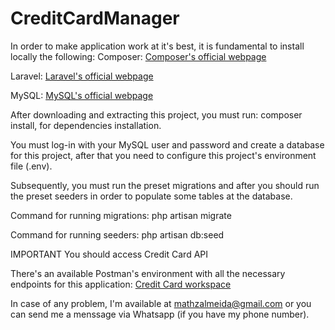 # CreditCardManager

In order to make application work at it's best, it is fundamental to install locally the following:
Composer: [Composer's official webpage](https://getcomposer.org/download/)

Laravel: [Laravel's official webpage](https://laravel.com/docs/9.x/installation)

MySQL: [MySQL's official webpage](https://dev.mysql.com/doc/mysql-installation-excerpt/8.0/en/general-installation-issues.html)



After downloading and extracting this project, you must run: composer install, for dependencies installation.

You must log-in with your MySQL user and password and create a database for this project, after that you need to configure this project's environment file (.env).

Subsequently, you must run the preset migrations and after you should run the preset seeders in order to populate some tables at the database.

Command for running migrations: php artisan migrate

Command for running seeders: php artisan db:seed

IMPORTANT
You should access Credit Card API

There's an available Postman's environment with all the necessary endpoints for this application: [Credit Card workspace](https://app.getpostman.com/join-team?invite_code=26e49ce5df57174fc470524587a3d182&target_code=a9f10dc5fbec678d5488e809eeab1147)

In case of any problem, I'm available at mathzalmeida@gmail.com or you can send me a menssage via Whatsapp (if you have my phone number).

